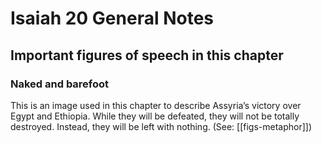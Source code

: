 # Isaiah 20 General Notes
## Important figures of speech in this chapter

### Naked and barefoot
This is an image used in this chapter to describe Assyria’s victory over Egypt and Ethiopia. While they will be defeated, they will not be totally destroyed. Instead, they will be left with nothing. (See: [[figs-metaphor]])